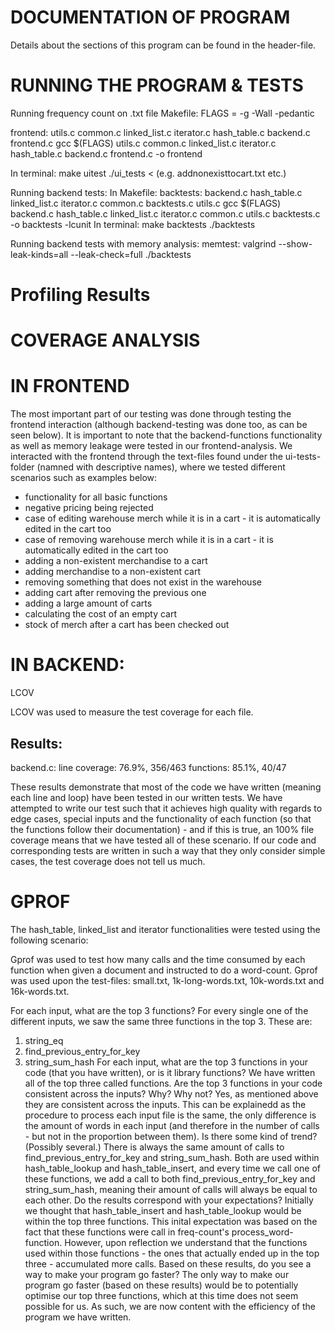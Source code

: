 # DOCUMENTATION OF PROGRAM

Details about the sections of this program can be found in the header-file.

# RUNNING THE PROGRAM & TESTS

Running frequency count on .txt file
Makefile:
FLAGS = -g -Wall -pedantic

frontend: utils.c common.c linked_list.c iterator.c hash_table.c backend.c frontend.c
	gcc $(FLAGS) utils.c common.c linked_list.c iterator.c hash_table.c backend.c frontend.c -o frontend

In terminal:
make uitest
./ui_tests < <file you want to test> (e.g. addnonexisttocart.txt etc.)

Running backend tests:
In Makefile:
backtests: backend.c hash_table.c linked_list.c iterator.c common.c backtests.c utils.c
	gcc $(FLAGS) backend.c hash_table.c linked_list.c iterator.c common.c utils.c backtests.c -o backtests -lcunit
In terminal:
make backtests
    ./backtests

Running backend tests with memory analysis:
memtest:
	valgrind --show-leak-kinds=all --leak-check=full ./backtests


# Profiling Results

# COVERAGE ANALYSIS

# IN FRONTEND

The most important part of our testing was done through testing the frontend interaction (although backend-testing was done too, as can 
be seen below).
It is important to note that the backend-functions functionality as well as memory leakage were tested in our frontend-analysis.
We interacted with the frontend through the text-files found under the ui-tests-folder (namned with descriptive names), where we tested
different scenarios such as examples below:

- functionality for all basic functions
- negative pricing being rejected
- case of editing warehouse merch while it is in a cart - it is automatically edited in the cart too
- case of removing warehouse merch while it is in a cart - it is automatically edited in the cart too
- adding a non-existent merchandise to a cart
- adding merchandise to a non-existent cart
- removing something that does not exist in the warehouse
- adding cart after removing the previous one
- adding a large amount of carts
- calculating the cost of an empty cart
- stock of merch after a cart has been checked out

# IN BACKEND:

LCOV

LCOV was used to measure the test coverage for each file.

Results:
-
backend.c: 
line coverage: 76.9%, 356/463
functions: 85.1%, 40/47

These results demonstrate that most of the code we have written (meaning each line and loop) have been tested in our written tests. 
We have attempted to write our test such that it achieves high quality with regards to edge cases, special inputs and the functionality of each function (so that the functions follow their documentation) - and if this is true, an 100% file coverage means that we have tested all of these scenario. 
If our code and corresponding tests are written in such a way that they only consider simple cases, the test coverage does not tell us much.


# GPROF

The hash_table, linked_list and iterator functionalities were tested using the following scenario:

Gprof was used to test how many calls and the time consumed by each function when given a document and instructed to do a word-count. Gprof was used upon the test-files: small.txt, 1k-long-words.txt, 10k-words.txt and 16k-words.txt.

For each input, what are the top 3 functions?
    For every single one of the different inputs, we saw the same three functions in the top 3. These are:
1. string_eq
2. find_previous_entry_for_key
3. string_sum_hash
For each input, what are the top 3 functions in your code (that you have written), or is it library functions?
    We have written all of the top three called functions.
Are the top 3 functions in your code consistent across the inputs? Why? Why not?
    Yes, as mentioned above they are consistent across the inputs. This can be explainedd as the procedure to process each input file is the same, the only difference is the amount of words in each input (and therefore in the number of calls - but not in the proportion between them).
Is there some kind of trend? (Possibly several.)
    There is always the same amount of calls to find_previous_entry_for_key and string_sum_hash. Both are used within hash_table_lookup and hash_table_insert, and every time we call one of these functions, we add a call to both find_previous_entry_for_key and string_sum_hash, meaning their amount of calls will always be equal to each other.
Do the results correspond with your expectations?
    Initially we thought that hash_table_insert and hash_table_lookup would be within the top three functions. This inital expectation was based on the fact that these functions were call in freq-count's process_word-function. However, upon reflection we understand that the functions used within those functions - the ones that actually ended up in the top three - accumulated more calls.
Based on these results, do you see a way to make your program go faster?
    The only way to make our program go faster (based on these results) would be to potentially optimise our top three functions, which at this time does not seem possible for us. As such, we are now content with the efficiency of the program we have written. 
    